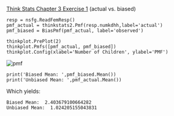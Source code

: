 [Think Stats Chapter 3 Exercise 1](http://greenteapress.com/thinkstats2/html/thinkstats2004.html#toc31) (actual vs. biased)

```{python}
resp = nsfg.ReadFemResp()
pmf_actual = thinkstats2.Pmf(resp.numkdhh,label='actual')
pmf_biased = BiasPmf(pmf_actual, label='observed')

thinkplot.PrePlot(2)
thinkplot.Pmfs([pmf_actual, pmf_biased])
thinkplot.Config(xlabel='Number of Children', ylabel='PMF')
```

![pmf](https://github.com/jonweisberg1/dsp/tree/JonWeisberg/images/pmf_children.png 'pmf')
```{python}
print('Biased Mean: ',pmf_biased.Mean())
print('Unbiased Mean: ',pmf_actual.Mean())
```
Which yields:
```
Biased Mean:  2.403679100664282
Unbiased Mean:  1.024205155043831
```
